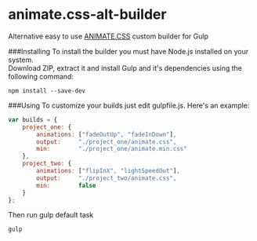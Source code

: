 # animate.css-alt-builder
Alternative easy to use <a href="https://github.com/daneden/animate.css">ANIMATE.CSS</a> custom builder for Gulp

###Installing
To install the builder you must have Node.js installed on your system.<br>
Download ZIP, extract it and install Gulp and it's dependencies using the following command:
```
npm install --save-dev
```

###Using
To customize your builds just edit gulpfile.js. Here's an example:
```js
var builds = {
	project_one: {
		animations: ["fadeOutUp", "fadeInDown"],
		output:     "./project_one/animate.css",
		min:        "./project_one/animate.min.css"
	},
	project_two: {
		animations: ["flipInX", "lightSpeedOut"],
		output:     "./project_two/animate.css",
		min:        false
	}
};
```
Then run gulp default task
```
gulp
```
